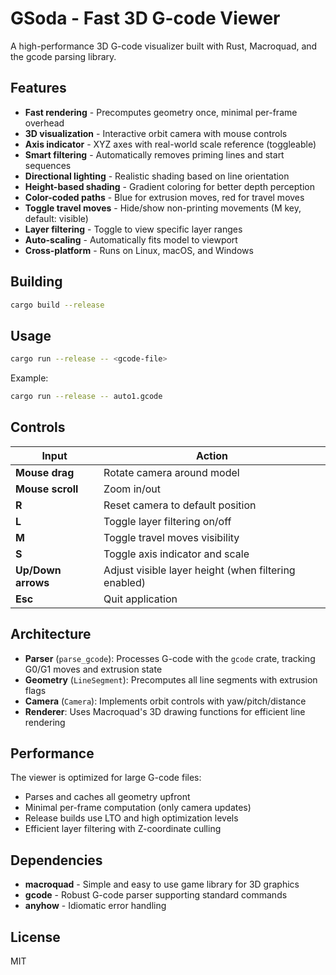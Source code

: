 # GSoda - Fast 3D G-code Viewer

A high-performance 3D G-code visualizer built with Rust, Macroquad, and the gcode parsing library.

## Features

- **Fast rendering** - Precomputes geometry once, minimal per-frame overhead
- **3D visualization** - Interactive orbit camera with mouse controls
- **Axis indicator** - XYZ axes with real-world scale reference (toggleable)
- **Smart filtering** - Automatically removes priming lines and start sequences
- **Directional lighting** - Realistic shading based on line orientation
- **Height-based shading** - Gradient coloring for better depth perception
- **Color-coded paths** - Blue for extrusion moves, red for travel moves
- **Toggle travel moves** - Hide/show non-printing movements (M key, default: visible)
- **Layer filtering** - Toggle to view specific layer ranges
- **Auto-scaling** - Automatically fits model to viewport
- **Cross-platform** - Runs on Linux, macOS, and Windows

## Building

```bash
cargo build --release
```

## Usage

```bash
cargo run --release -- <gcode-file>
```

Example:
```bash
cargo run --release -- auto1.gcode
```

## Controls

| Input | Action |
|-------|--------|
| **Mouse drag** | Rotate camera around model |
| **Mouse scroll** | Zoom in/out |
| **R** | Reset camera to default position |
| **L** | Toggle layer filtering on/off |
| **M** | Toggle travel moves visibility |
| **S** | Toggle axis indicator and scale |
| **Up/Down arrows** | Adjust visible layer height (when filtering enabled) |
| **Esc** | Quit application |

## Architecture

- **Parser** (`parse_gcode`): Processes G-code with the `gcode` crate, tracking G0/G1 moves and extrusion state
- **Geometry** (`LineSegment`): Precomputes all line segments with extrusion flags
- **Camera** (`Camera`): Implements orbit controls with yaw/pitch/distance
- **Renderer**: Uses Macroquad's 3D drawing functions for efficient line rendering

## Performance

The viewer is optimized for large G-code files:
- Parses and caches all geometry upfront
- Minimal per-frame computation (only camera updates)
- Release builds use LTO and high optimization levels
- Efficient layer filtering with Z-coordinate culling

## Dependencies

- **macroquad** - Simple and easy to use game library for 3D graphics
- **gcode** - Robust G-code parser supporting standard commands
- **anyhow** - Idiomatic error handling

## License

MIT
